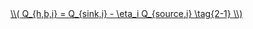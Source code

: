 <a href="/1.%20ECO2%20Logic%20Guide/고급%20기능/IFC_모델_연동.html" class="equation-link">
  <span>\\( Q_{h,b,i} = Q_{sink,i} - \eta_i Q_{source,i} \tag{2-1} \\)</span>
</a>
